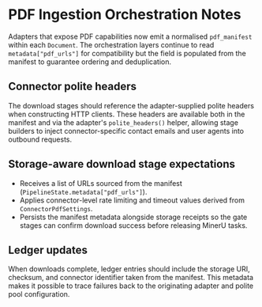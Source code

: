 # PDF Ingestion Orchestration Notes

Adapters that expose PDF capabilities now emit a normalised `pdf_manifest`
within each `Document`. The orchestration layers continue to read
`metadata["pdf_urls"]` for compatibility but the field is populated from the
manifest to guarantee ordering and deduplication.

## Connector polite headers

The download stages should reference the adapter-supplied polite headers when
constructing HTTP clients. These headers are available both in the manifest and
via the adapter's `polite_headers()` helper, allowing stage builders to inject
connector-specific contact emails and user agents into outbound requests.

## Storage-aware download stage expectations

- Receives a list of URLs sourced from the manifest (`PipelineState.metadata["pdf_urls"]`).
- Applies connector-level rate limiting and timeout values derived from
  `ConnectorPdfSettings`.
- Persists the manifest metadata alongside storage receipts so the gate stages
  can confirm download success before releasing MinerU tasks.

## Ledger updates

When downloads complete, ledger entries should include the storage URI,
checksum, and connector identifier taken from the manifest. This metadata makes
it possible to trace failures back to the originating adapter and polite pool
configuration.
